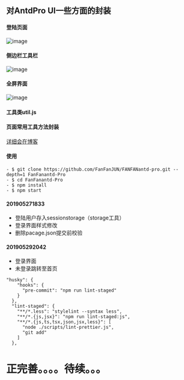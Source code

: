 ## 对AntdPro UI一些方面的封装

#### 登陆页面
![image](https://res.cloudinary.com/dnmtpbj1g/image/upload/v1559133673/antd/indexPage.png)
#### 侧边栏工具栏
![image](https://res.cloudinary.com/dnmtpbj1g/image/upload/v1558786486/QQ20190525-201354.png)
#### 全屏界面
![image](https://res.cloudinary.com/dnmtpbj1g/image/upload/v1558787213/3.png)
#### 工具类util.js


#### 页面常用工具方法封装
[详细会在博客](lcccc.com.cn)


#### 使用

```
- $ git clone https://github.com/FanFanJUN/FANFANantd-pro.git --depth=1 FanFanantd-Pro
- $ cd FanFanantd-Pro
- $ npm install
- $ npm start
```
#### 201905271833
- 登陆用户存入sessionstorage（storage工具）
- 登录界面样式修改
- 删除pacage.json提交前校验
#### 201905292042
- 登录界面
- 未登录跳转至首页
```
"husky": {
    "hooks": {
      "pre-commit": "npm run lint-staged"
    }
  },
  "lint-staged": {
    "**/*.less": "stylelint --syntax less",
    "**/*.{js,jsx}": "npm run lint-staged:js",
    "**/*.{js,ts,tsx,json,jsx,less}": [
      "node ./scripts/lint-prettier.js",
      "git add"
    ]
  },
```

# 正完善。。。。待续。。。